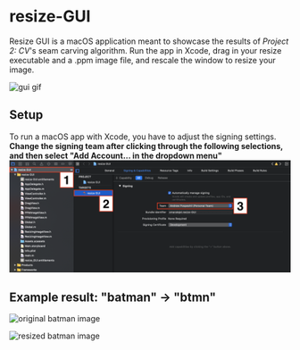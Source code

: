 # resize-GUI

Resize GUI is a macOS application meant to showcase the results of *Project 2: CV*'s seam carving algorithm. Run the app in Xcode, drag in your resize executable and a .ppm image file, and rescale the window to resize your image.

![gui gif](https://github.com/oalejel/resize-GUI/blob/master/resize-gif.gif)

## Setup
To run a macOS app with Xcode, you have to adjust the signing settings. **Change the signing team after clicking through the following selections, and then select "Add Account... in the dropdown menu"**
![settings](https://github.com/oalejel/resize-GUI/blob/master/steps.png)


## Example result: "batman" -> "btmn"
![original batman image](https://github.com/oalejel/resize-GUI/blob/master/batman.png)

![resized batman image](https://github.com/oalejel/resize-GUI/blob/master/batman-shrunk.png)


